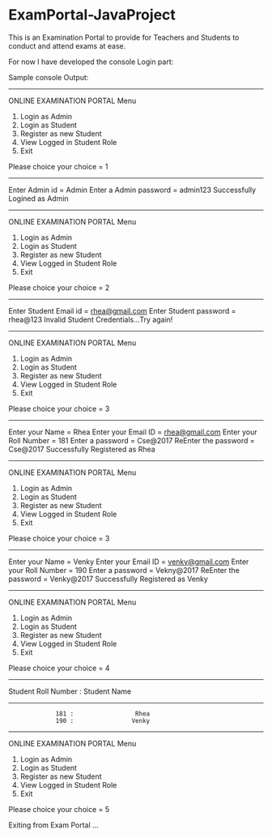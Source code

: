 # ExamPortal-JavaProject
This is an Examination Portal to provide for Teachers and Students to conduct and attend exams at ease.

For now I have developed the console Login part:

Sample console Output:

_____________________________________

ONLINE EXAMINATION PORTAL
Menu
1. Login as Admin
2. Login as Student
3. Register as new Student
4. View Logged in Student Role
5. Exit

 Please choice your choice = 1
_____________________________________

Enter Admin id = Admin
Enter a Admin password = admin123
Successfully Logined as Admin
_____________________________________

ONLINE EXAMINATION PORTAL
Menu
1. Login as Admin
2. Login as Student
3. Register as new Student
4. View Logged in Student Role
5. Exit

 Please choice your choice = 2
_____________________________________

Enter Student Email id = rhea@gmail.com
Enter Student password = rhea@123
Invalid Student Credentials...Try again!

_____________________________________

ONLINE EXAMINATION PORTAL
Menu
1. Login as Admin
2. Login as Student
3. Register as new Student
4. View Logged in Student Role
5. Exit

 Please choice your choice = 3
_____________________________________

Enter your Name = Rhea
Enter your Email ID = rhea@gmail.com
Enter your Roll Number = 181
Enter a password = Cse@2017
ReEnter the password = Cse@2017
Successfully Registered as Rhea
_____________________________________

ONLINE EXAMINATION PORTAL
Menu
1. Login as Admin
2. Login as Student
3. Register as new Student
4. View Logged in Student Role
5. Exit

 Please choice your choice = 3
_____________________________________

Enter your Name = Venky
Enter your Email ID = venky@gmail.com
Enter your Roll Number = 190
Enter a password = Vekny@2017
ReEnter the password = Venky@2017
Successfully Registered as Venky

_____________________________________

ONLINE EXAMINATION PORTAL
Menu
1. Login as Admin
2. Login as Student
3. Register as new Student
4. View Logged in Student Role
5. Exit

 Please choice your choice = 4


________________________________________________
 Student Roll Number :         Student Name
________________________________________________
                 181 :                 Rhea
                 190 :                Venky
________________________________________________


ONLINE EXAMINATION PORTAL
Menu
1. Login as Admin
2. Login as Student
3. Register as new Student
4. View Logged in Student Role
5. Exit

 Please choice your choice = 5

Exiting from Exam Portal ...


